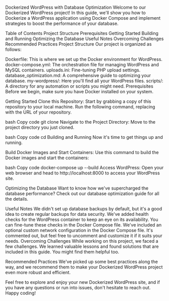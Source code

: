 Dockerized WordPress with Database Optimization
Welcome to our Dockerized WordPress project! In this guide, we'll show you how to Dockerize a WordPress application using Docker Compose and implement strategies to boost the performance of your database.

Table of Contents
Project Structure
Prerequisites
Getting Started
Building and Running
Optimizing the Database
Useful Notes
Overcoming Challenges
Recommended Practices
Project Structure
Our project is organized as follows:

Dockerfile: This is where we set up the Docker environment for WordPress.
docker-compose.yml: The orchestration file for managing WordPress and MySQL containers.
uploads.ini: Fine-tuning PHP upload settings.
database_optimization.md: A comprehensive guide to optimizing your database.
my-wordpress/: Here you'll find all your WordPress files.
scripts/: A directory for any automation or scripts you might need.
Prerequisites
Before we begin, make sure you have Docker installed on your system.

Getting Started
Clone this Repository: Start by grabbing a copy of this repository to your local machine. Run the following command, replacing <repository-url> with the URL of your repository.

bash
Copy code
git clone <repository-url>
Navigate to the Project Directory: Move to the project directory you just cloned.

bash
Copy code
cd <project-directory>
Building and Running
Now it's time to get things up and running.

Build Docker Images and Start Containers: Use this command to build the Docker images and start the containers:

bash
Copy code
docker-compose up --build
Access WordPress: Open your web browser and head to http://localhost:8000 to access your WordPress site.

Optimizing the Database
Want to know how we've supercharged the database performance? Check out our database optimization guide for all the details.

Useful Notes
We didn't set up database backups by default, but it's a good idea to create regular backups for data security.
We've added health checks for the WordPress container to keep an eye on its availability. You can fine-tune these checks in the Docker Compose file.
We've included an optional custom network configuration in the Docker Compose file. It's commented out, but feel free to uncomment and customize it if it suits your needs.
Overcoming Challenges
While working on this project, we faced a few challenges. We learned valuable lessons and found solutions that are included in this guide. You might find them helpful too.

Recommended Practices
We've picked up some best practices along the way, and we recommend them to make your Dockerized WordPress project even more robust and efficient.

Feel free to explore and enjoy your new Dockerized WordPress site, and if you have any questions or run into issues, don't hesitate to reach out. Happy coding!